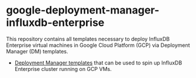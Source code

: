 # google-deployment-manager-influxdb-enterprise

This repository contains all templates necessary to deploy InfluxDB Enterprise virtual machines in Google Cloud Platform (GCP) via Deployment Manager (DM) templates. 

- [Deployment Manager templates](src/README.md) that can be used to spin up InfluxDB Enterprise cluster running on GCP VMs.